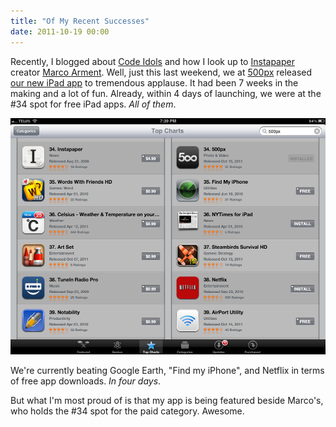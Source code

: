 ```yaml
---
title: "Of My Recent Successes"
date: 2011-10-19 00:00
---
```


<import><p>Recently, I blogged about <a href="http://ashfurrow.com/index.php/2011/10/code-idols/">Code Idols</a> and how I look up to <a href="http://www.instapaper.com/u" target="_blank">Instapaper</a> creator <a href="http://www.marco.org/" target="_blank">Marco Arment</a>.
Well, just this last weekend, we at <a href="http://500px.com/" target="_blank">500px</a> released <a href="http://500px.com/ipad" target="_blank">our new iPad app</a> to tremendous applause. It had been 7 weeks in the making and a lot of fun. Already, within 4 days of launching, we were at the #34 spot for free iPad apps. <em>All of them</em>.</p>
<img src="/img/import/blog/2011/10/of-my-recent-successes/E56C1BEA02E2427A86DE98183F0C7F46.png" class="img-responsive"><p>We're currently beating Google Earth, "Find my iPhone", and Netflix in terms of free app downloads. <em>In four days</em>.</p>
<p>But what I'm most proud of is that my app is being featured beside Marco's, who holds the #34 spot for the paid category. Awesome.</p></import>

<!-- more -->

